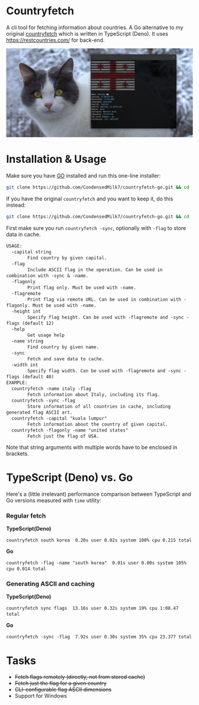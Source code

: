 # Countryfetch

A cli tool for fetching information about countries. A Go alternative to my original
[countryfetch](https://github.com/CondensedMilk7/countryfetch) which is written in TypeScript (Deno).
It uses https://restcountries.com/ for back-end.

![](./media/countryfetch-go.jpg)

# Installation & Usage

Make sure you have [GO](https://go.dev/) installed and run this one-line installer:

```bash
git clone https://github.com/CondensedMilk7/countryfetch-go.git && cd ./countryfetch-go && go install
```

If you have the original `countryfetch` and you want to keep it, do this instead:

```bash
git clone https://github.com/CondensedMilk7/countryfetch-go.git && cd ./countryfetch-go && go build -o countryfetch-go && cp ./countryfetch-go ~/.local/bin/

```
First make sure you run `countryfetch -sync`, optionally with `-flag` to store data in cache.

```
USAGE:
  -capital string
    	Find country by given capital.
  -flag
    	Include ASCII flag in the operation. Can be used in combination with -sync & -name.
  -flagonly
    	Print flag only. Must be used with -name.
  -flagremote
    	Print flag via remote URL. Can be used in combination with -flagonly. Must be used with -name.
  -height int
    	Specify flag height. Can be used with -flagremote and -sync -flags (default 12)
  -help
    	Get usage help
  -name string
    	Find country by given name.
  -sync
    	Fetch and save data to cache.
  -width int
    	Specify flag width. Can be used with -flagremote and -sync -flags (default 40)
EXAMPLE:
  countryfetch -name italy -flag
        Fetch information about Italy, including its flag.
  countryfetch -sync -flag
        Store information of all countries in cache, including generated flag ASCII art.
  countryfetch -capital "kuala lumpur"
        Fetch information about the country of given capital.
  countryfetch -flagonly -name "united states"
        Fetch just the flag of USA.

```

Note that string arguments with multiple words have to be enclosed in brackets.

# TypeScript (Deno) vs. Go


Here's a (little irrelevant) performance comparison between TypeScript and Go versions measured with `time` utility:

### Regular fetch

**TypeScript(Deno)**
```
countryfetch south korea  0.20s user 0.02s system 100% cpu 0.215 total
```

**Go**

```
countryfetch -flag -name "south korea"  0.01s user 0.00s system 105% cpu 0.014 total
```
### Generating ASCII and caching


**TypeScript(Deno)**
```
countryfetch sync flags  13.16s user 0.32s system 19% cpu 1:08.47 total
```

**Go**

```
countryfetch -sync -flag  7.92s user 0.30s system 35% cpu 23.377 total
```

# Tasks

- ~~Fetch flags remotely (directly, not from stored cache)~~
- ~~Fetch just the flag for a given country~~
- ~~CLI-configurable flag ASCII dimensions~~
- Support for Windows
